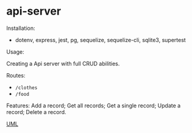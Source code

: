 # api-server

Installation:

- dotenv, express, jest, pg, sequelize, sequelize-cli, sqlite3, supertest

Usage:

Creating a Api server with full CRUD abilities.

Routes:

- `/clothes`
- `/food`

Features: Add a record; Get all records; Get a single record; Update a record; Delete a record.

[UML](assets/api-server.png)
